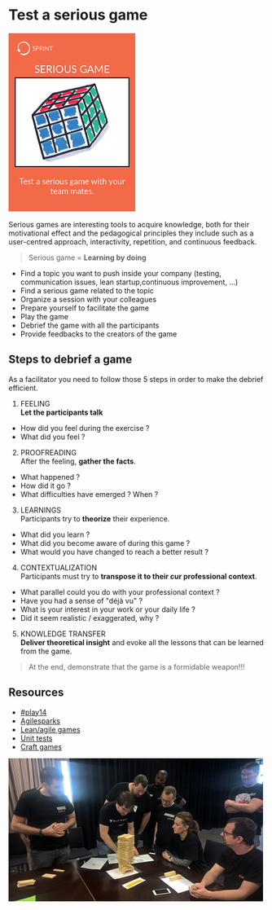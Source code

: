# Test a serious game
![Serious game](images/serious-game.png)

Serious games are interesting tools to acquire knowledge, both for their motivational effect and the pedagogical principles they include such as a user-centred approach, interactivity, repetition, and continuous feedback.

> Serious game = **Learning by doing**

* Find a topic you want to push inside your company (testing, communication issues, lean startup,continuous improvement, ...)
* Find a serious game related to the topic
* Organize a session with your colleagues
* Prepare yourself to facilitate the game
* Play the game
* Debrief the game with all the participants
* Provide feedbacks to the creators of the game

## Steps to debrief a game
As a facilitator you need to follow those 5 steps in order to make the debrief efficient.
1) FEELING  
**Let the participants talk**
* How did you feel during the exercise ?
* What did you feel ?
2) PROOFREADING  
After the feeling, **gather the facts**.
* What happened ?
* How did it go ?
* What difficulties have emerged ? When ?
3) LEARNINGS  
Participants try to **theorize** their experience.
* What did you learn ?
* What did you become aware of during this game ?
* What would you have changed to reach a better result ?
4) CONTEXTUALIZATION  
Participants must try to **transpose it to their cur professional context**.
* What parallel could you do with your professional context ?
* Have you had a sense of "déjà vu" ?
* What is your interest in your work or your daily life ?
* Did it seem realistic / exaggerated, why ?
5) KNOWLEDGE TRANSFER  
**Deliver theoretical insight** and evoke all the lessons that can be learned from the game.

> At the end, demonstrate that the game is a formidable weapon!!!

## Resources
* [#play14](http://play14.org/games/)
* [Agilesparks](https://www.agilesparks.com/resources/topicsubject-reading-lists/agile-games-and-exercises-list/)
* [Lean/agile games](http://www.leansimulations.org/p/huge-list-of-free-lean-games.html)
* [Unit tests](https://catestdrale.github.io/)
* [Craft games](http://www.gargoylesoftware.com/ex)


![Serious game](images/serious-game1.jpg)